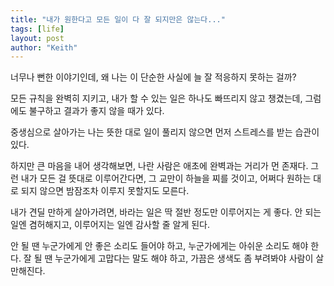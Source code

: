 ```yaml
---
title: "내가 원한다고 모든 일이 다 잘 되지만은 않는다..."
tags: [life]
layout: post
author: "Keith"
---
```


너무나 뻔한 이야기인데,
왜 나는 이 단순한 사실에 늘 잘 적응하지 못하는 걸까?

모든 규칙을 완벽히 지키고,
내가 할 수 있는 일은 하나도 빠뜨리지 않고 챙겼는데,
그럼에도 불구하고 결과가 좋지 않을 때가 있다.

중생심으로 살아가는 나는
뜻한 대로 일이 풀리지 않으면 먼저 스트레스를 받는 습관이 있다.

하지만 큰 마음을 내어 생각해보면,
나란 사람은 애초에 완벽과는 거리가 먼 존재다.
그런 내가 모든 걸 뜻대로 이루어간다면,
그 교만이 하늘을 찌를 것이고,
어쩌다 원하는 대로 되지 않으면
밤잠조차 이루지 못할지도 모른다.

내가 견딜 만하게 살아가려면,
바라는 일은 딱 절반 정도만 이루어지는 게 좋다.
안 되는 일엔 겸허해지고,
이루어지는 일엔 감사할 줄 알게 된다.

안 될 땐 누군가에게 안 좋은 소리도 들어야 하고,
누군가에게는 아쉬운 소리도 해야 한다.
잘 될 땐 누군가에게 고맙다는 말도 해야 하고,
가끔은 생색도 좀 부려봐야
사람이 살 만해진다.